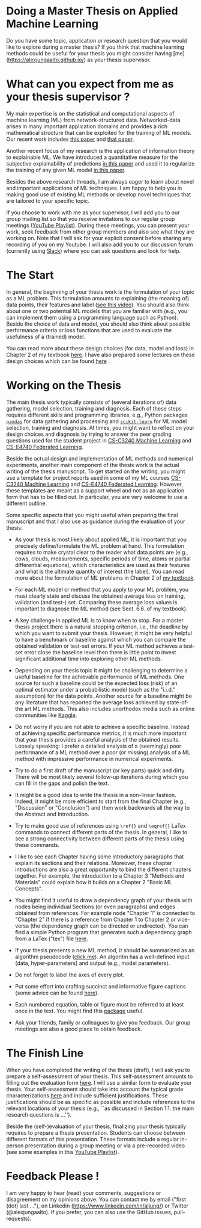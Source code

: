 # Doing a Master Thesis on Applied Machine Learning 

Do you have some topic, application or research question that you would like to explore during a master thesis? 
If you think that machine learning methods could be useful for your thesis you might consider having [me]
(https://alexjungaalto.github.io/) as your thesis supervisor. 

# What can you expect from me as your thesis supervisor ?

My main expertise is on the statistical and computational aspects of machine learning (ML) from network-structured data. 
Networked-data arises in many important application domains and provides a rich mathematical structure that can be exploited 
for the training of ML models. Our recent work includes [this paper](https://arxiv.org/abs/2105.12769) and <a href="https://ieeexplore.ieee.org/document/9298875" target="__blank">that paper</a>. 

Another recent focus of my research is the application of information theory to explainable ML. We have introduced a quantitative measure 
for the subjective explainability of predictions <a href="https://ieeexplore.ieee.org/document/9089200" target="__blank">in this paper</a>
and used it to regularize the training of any given ML model  <a href="https://arxiv.org/abs/2009.01492" target="_blank">in this paper</a>. 

Besides the above research threads, I am always eager to learn about novel and important applications of ML techniques. 
I am happy to help you in making good use of existing ML methods or develop novel techniques that are tailored to your specific topic. 

If you choose to work with me as your supervisor, I will add you to our group mailing list so that you 
receive invitations to our regular group meetings ([YouTube Playlist](https://www.youtube.com/playlist?list=PLrbn2dGrLJK8wsi_vpr94Gzas7TzUsFNh)). 
During these meetings, you can present your work, seek feedback from other group members and also see what 
they are working on. Note that I will ask for your explicit consent before sharing any recording of you on my Youtube. 
I will also add you to our discussion forum (currently using [Slack](https://slack.com/)) where you can ask questions 
and look for help. 

# The Start 

In general, the beginning of your thesis work is the formulation of your topic as a ML problem. This formulation amounts to 
explaining (the meaning of) data points, their features and label ([see this video](https://youtu.be/2q5jpvD-638)). You should 
also think about one or two potential ML models that you are familiar with (e.g., you can implement them using a programming 
language such as Python). Beside the choice of data and model, you should also think about possible performance criteria or 
loss functions that are used to evaluate the usefulness of a (trained) model. 

You can read more about these design choices (for data, model and loss) in Chapter 2 of my textbook <a href="https://primo.aalto.fi/discovery/openurl?institution=358AALTO_INST&vid=358AALTO_INST:VU1&ctx_enc=info:ofi%2FencUTF-8&rft_val_fmt=info:ofi%2Fkev:fmt:book&rft.pub=Springer&ctx_tim=2023-08-06T18:10:37EEST&rft_id=info:doi%2F10.1007%2F978-981-16-8193-6&rfr_id=info:sid%2Fpure.atira.dk:pure&ctx_ver=Z39.88-2004&rft.isbn=978-981-16-8192-9&rft.btitle=Machine%20Learning&rft.genre=book&rft.aufirst=Alex&url_ctx_fmt=info:ofi%2Ffmt:kev:mtx:ctx&rft.aulast=Jung&url_ver=Z39.88-2004&rft.auinit=A&rft.date=2022" target="_blank">here</a>. I have also prepared some lectures on these design choices which can be found [here](https://youtube.com/playlist?list=PLrbn2dGrLJK9zB7pdEd8QOtmC9-eoqoch) .

# Working on the Thesis 

The main thesis work typically consists of (several iterations of) data gathering, model selection, training and diagnosis. 
Each of these steps requires different skills and programming libraries, e.g., Python packages [`pandas`](https://pandas.pydata.org/) 
for data gathering and processing and  [`scikit-learn`](https://scikit-learn.org/stable/) for ML model selection, training and diagnosis. 
At times, you might want to reflect on your design choices and diagnosis by trying to answer the peer grading questions used 
for the student project in [CS-C3240 Machine Learning](material/CS_C3240_PeerReview.pdf) and [CS-E4740 Federated Learning](material/CS_E4740_PeerReview.pdf).

Beside the actual design and implementation of ML methods and numerical experiments, another main component of the thesis work is the actual 
writing of the thesis manuscript. To get started on the writing, you might use a template for project reports used in some of my ML courses [CS-C3240 
Machine Learning](https://github.com/alexjungaalto/FederatedLearning/blob/main/material/FederatedLearningPaper.pdf) and [CS-E4740 Federated Learning](https://github.com/alexjungaalto/FederatedLearning/blob/main/material/FederatedLearningPaper.pdf). However, these templates are meant as a support wheel 
and not as an application form that has to be filled out. In particular, you are very welcome to use a different outline.  

Some specific aspects that you might useful when preparing the final manuscript and that I also use as guidance
during the evaluation of your thesis: 

- As your thesis is most likely about applied ML, it is important that you precisely define/formulate the ML 
problem at hand. This formulation requires to make crystal clear to the reader what data points are (e.g., cows, clouds, measurements, specific periods of time, atoms or partial differential equations), 
which characteristics are used as their features and what is the ultimate quantity of interest (the label). You can 
read more about the formulation of ML problems in Chapter 2 of [my textbook](https://primo.aalto.fi/discovery/openurl?institution=358AALTO_INST&vid=358AALTO_INST:VU1&ctx_enc=info:ofi%2FencUTF-8&rft_val_fmt=info:ofi%2Fkev:fmt:book&rft.pub=Springer&ctx_tim=2023-08-06T18:10:37EEST&rft_id=info:doi%2F10.1007%2F978-981-16-8193-6&rfr_id=info:sid%2Fpure.atira.dk:pure&ctx_ver=Z39.88-2004&rft.isbn=978-981-16-8192-9&rft.btitle=Machine%20Learning&rft.genre=book&rft.aufirst=Alex&url_ctx_fmt=info:ofi%2Ffmt:kev:mtx:ctx&rft.aulast=Jung&url_ver=Z39.88-2004&rft.auinit=A&rft.date=2022).   

- For each ML model or method that you apply to your ML problem, you must clearly state and discuss the obtained average loss on 
training, validation (and test-) set. Comparing these average loss values is important to diagnose the ML method (see Sect. 6.6. of my textbook). 

- A key challenge in applied ML is to know when to stop. For a master thesis project there is a natural stopping criterion, i.e., 
the deadline by which you want to submit your thesis. However, it might be very helpful to have a benchmark or baseline against 
which you can compare the obtained validation or test-set errors. If your ML method achieves a test-set error close the baseline level 
then there is little point to invest significant additional time into exploring other ML methods. 

- Depending on your thesis topic it might be challenging to determine a useful baseline for the achievable performance of ML methods. 
One source for such a baseline could be the expected loss (risk) of an optimal estimator under a probabilistic model (such as the "i.i.d." assumption) 
for the data points. Another source for a baseline might be any literature that has reported the average loss achieved 
by state-of-the art ML methods. This also includes unorthodox media such as online communities like [Kaggle](https://www.kaggle.com/). 

- Do not worry if you are not able to achieve a specific baseline. Instead of achieving specific performance metrics, it is much more 
important that your thesis provides a careful analysis of the obtained results. Loosely speaking: I prefer a detailed analysis of a 
(seemingly) poor performance of a ML method over a poor (or missing) analysis of a ML method with impressive performance 
in numerical experiments.  

- Try to do a first draft of the manuscript (or key parts) quick and dirty. There will be most likely several follow-up 
iterations during which you can fill in the gaps and polish the text. 

- It might be a good idea to write the thesis in a non-linear fashion. Indeed, it might be more efficient to start 
from the final Chapter (e.g., "Discussion" or "Conclusion") and then work backwards all the way to the Abstract and Introduction. 

- Try to make good use of references using `\ref{}` and `\eqref{}` LaTex commands to connect different 
parts of the thesis. In general, I like to see a strong connectivity between different parts of the thesis 
using these commands. 

- I like to see each Chapter having some introductory paragraphs that explain its sections and their relations. 
Moreover, these chapter introductions are also a great opportunity to bind the different chapters together. For 
example, the introduction to a Chapter 3 "Methods and Materials" could explain how it builds on a Chapter 2 "Basic ML Concepts". 

- You might find it useful to draw a dependency graph of your thesis with nodes being individual 
Sections (or even paragraphs) and edges obtained from references. For example node "Chapter 1" is 
connected to "Chapter 2" if there is a reference from Chapter 1 to Chapter 2 or vice-versa (the dependency graph can be 
directed or undirected). You can find a simple Python program that generates such a dependency graph from a 
LaTex ("tex") file [here](material/creategraphtex.py). 

- If your thesis presents a new ML method, it should be summarized as an algorithm pseudocode ([click me](https://www.overleaf.com/learn/latex/Algorithms)). 
An algoritm has a well-defined input (data, hyper-parameters) and output (e.g., model parameters). 

- Do not forget to label the axes of every plot. 

- Put some effort into crafting succinct and informative figure captions (some advice can be found 
[here](https://www.scu.edu/media/offices/provost/writing-center/resources/Tips-Figure-Captions.pdf)). 

- Each numbered equation, table or figure must be referred to at least once in the text. You might find this [package](https://ctan.org/pkg/refcheck?lang=de) useful.

- Ask your friends, family or colleagues to give you feedback. Our group meetings are also a good place to obtain feedback. 



# The Finish Line  

When you have completed the writing of the thesis (draft), I will ask you to prepare a self-assessment of your thesis. 
This self-assessment amounts to filling out the evaluation form [here](https://mycourses.aalto.fi/pluginfile.php/1785438/mod_resource/content/1/thesis-statement-template-CCIS-SCI.pdf). 
I will use a similar form to evaluate your thesis. Your self-assessment should take into account the typical grade characterizations 
<a href="https://mycourses.aalto.fi/pluginfile.php/569812/course/section/105302/Typical%20characterization%20of%20theses%20grades_SCI_20161213.pdf" target="_blank">here</a> 
and include sufficient justifications. These justifications should be as specific as possible and include references to the 
relevant locations of your thesis (e.g., ``as discussed in Section 1.1. the main research questions is ...''). 

Beside the (self-)evaluation of your thesis, finalizing your thesis typically requires to prepare a thesis presentation. 
Students can choose between different formats of this presentation. These formats include a regular in-person 
presentation during a group meeting or via a pre-recorded video (see some examples in this [YouTube Playlist](https://youtube.com/playlist?list=PLrbn2dGrLJK8xt7j0tvaL0uMCdrtQ7JY2)). 

# Feedback Please ! 

I am very happy to hear (read) your comments, suggestions or disagreement on my opinions above. 
You can contact me by email ("first (dot) last ..."), on Linkedin (https://www.linkedin.com/in/aljung/) or Twitter (@alexjungaalto). 
If you prefer, you can also use the GitHub issues, pull-requests). 





